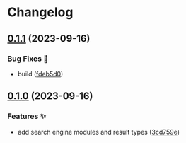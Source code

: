 # Changelog

## [0.1.1](https://github.com/hbstack/theme-start/compare/engines/wikipedia/v0.1.0...engines/wikipedia/v0.1.1) (2023-09-16)


### Bug Fixes 🐞

* build ([fdeb5d0](https://github.com/hbstack/theme-start/commit/fdeb5d08ef675e5f232b6d3cc1304f3fdd0d7ced))

## [0.1.0](https://github.com/hbstack/theme-start/compare/engines/wikipedia-v0.0.1...engines/wikipedia/v0.1.0) (2023-09-16)


### Features ✨

* add search engine modules and result types ([3cd759e](https://github.com/hbstack/theme-start/commit/3cd759e9e54a76485517aa84f4b81c1e2c66d89d))
